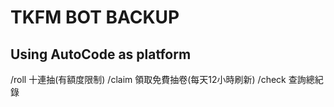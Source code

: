 # TKFM BOT BACKUP

## Using AutoCode as platform

/roll 十連抽(有額度限制)
/claim 領取免費抽卷(每天12小時刷新)
/check 查詢總紀錄

